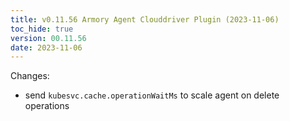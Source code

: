 ```yaml
---
title: v0.11.56 Armory Agent Clouddriver Plugin (2023-11-06)
toc_hide: true
version: 00.11.56
date: 2023-11-06
---
```


Changes:
- send `kubesvc.cache.operationWaitMs` to scale agent on delete operations

